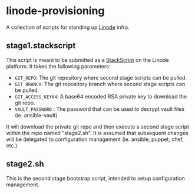 # linode-provisioning
A collection of scripts for standing up [Linode](https://www.linode.com/) infra.

## stage1.stackscript
This script is meant to be submitted as a [StackScript](https://www.linode.com/stackscripts) on the Linode platform. It takes the following parameters:
* `GIT_REPO`: The git repository where second stage scripts can be pulled.
* `GIT_BRANCH`: The git repository branch where second stage scripts can be pulled.
* `GIT_ACCESS_KEY64`: A base64 encoded RSA private key to download the git repo.
* `VAULT_PASSWORD` : The password that can be used to decrypt vault files (ie. ansible-vault)

It will download the private git repo and then execute a second stage script within the repo named "stage2.sh".  It is assumed that subsequent changes will be delegated to configuration management (ie. ansible, puppet, chef, etc.).

## stage2.sh
This is the second stage bootstrap script, intended to setup configuration management.
